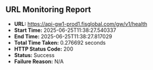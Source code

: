 ## URL Monitoring Report

- **URL:** https://api-gw1-prod1.fisglobal.com/gw/v1/health
- **Start Time:** 2025-06-25T11:38:27.540337
- **End Time:** 2025-06-25T11:38:27.817029
- **Total Time Taken:** 0.276692 seconds
- **HTTP Status Code:** 200
- **Status:** Success
- **Failure Reason:** N/A
